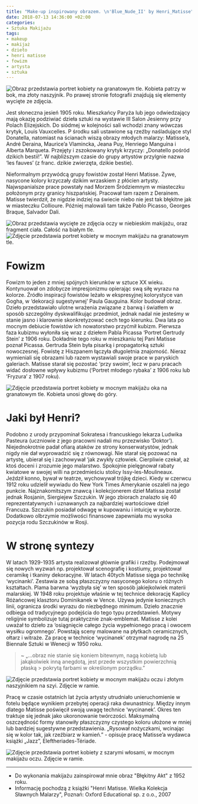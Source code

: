 ```yaml
---
title: "Make-up inspirowany obrazem. \n'Blue_Nude_II' by Henri_Matisse"
date: 2018-07-13 14:36:00 +02:00
categories:
- Sztuka Makijażu
tags:
- makeup
- makijaż
- dzieło
- henri matisse
- fowizm
- artysta
- sztuka
---
```


![Obraz przedstawia portret kobiety na granatowym tle. Kobieta patrzy w bok, ma złoty naszyjnik. Po prawej stronie fotografii znajdują się elementy wycięte ze zdjęcia.](https://assets0.ello.co/uploads/asset/attachment/7955482/ello-optimized-a5bb3b8a.jpg)

Jest słoneczna jesień 1905 roku. Mieszkańcy Paryża lub jego odwiedzający mają okazję podziwiać dzieła sztuki na wystawie III Salon Jesienny przy Polach Elizejskich. Do siódmej w kolejności sali wchodzi znany wówczas krytyk, Louis Vauxcelles. P środku sali ustawione są rzeźby naśladujące styl Donatella, natomiast na ścianach wiszą obrazy młodych malarzy: Matisse’a, André
 Deraina, Maurice’a Vlamincka, Jeana Puy, Henriego Manguina i Alberta Marqueta. Przejęty i zszokowany krytyk krzyczy: „Donatello pośród dzikich bestii!”. W najbliższym czasie do grupy artystów przylgnie nazwa ‘les fauves’ (z franc. dzikie zwierzęta, dzikie bestie).

Nieformalnym przywódcą grupy fowistów został Henri Matisse. Żywe, nasycone kolory krzyczały dzikim wrzaskiem z płócien artysty. Najwspanialsze prace powstały nad Morzem Śródziemnym w miasteczku położonym przy granicy hiszpańskiej. Pracował tam razem z Derainem. Matisse twierdził, że nigdzie indziej na świecie niebo nie jest tak błękitne jak w miasteczku Collioure. Później malowali tam także Pablo Picasso, Georges Braque, Salvador Dali.

![Obraz przedstawia wycięte ze zdjęcia oczy w niebieskim makijażu, oraz fragment ciała. Całość na białym tle.](https://assets2.ello.co/uploads/asset/attachment/7955487/ello-optimized-2c8c7299.jpg)
![Zdjęcie przedstawia portret kobiety w mocnym makijażu na granatowym tle.](https://assets2.ello.co/uploads/asset/attachment/7955491/ello-optimized-44cc5b3f.jpg)

# Fowizm

Fowizm to jeden z mniej spójnych kierunków w sztuce XX wieku. Kontynuował on zdobycze impresjonizmu opierając swą siłę wyrazu na kolorze. Źródło inspiracji fowistów leżało w ekspresyjnej kolorystyce van Gogha, w ‘dekoracji sugestywnej’ Paula Gauguina. Kolor budował obraz. Dzieło przedstawiało ulotne wrażenia związane z barwą i światłem w sposób szczególny dyskwalifikując przedmiot, jednak nadal nie jesteśmy w stanie jasno i klarownie skonkretyzować cech tego kierunku. Dwa lata po mocnym debiucie fowistów ich nowatorstwo przyćmił kubizm. 
Pierwsza faza kubizmu wyłoniła się wraz z dziełem Pabla Picassa ‘Portret Gertrudy Stein’ z 1906 roku. Dokładnie tego roku w mieszkaniu tej Pani Matisse poznał Picassa. Gertruda Stein była pisarką i propagatorką sztuki nowoczesnej. Fowistę z Hiszpanem łączyła długoletnia znajomość. Nieraz wymieniali się obrazami lub razem wystawiali swoje prace w paryskich galeriach. Matisse starał się pozostać ‘przy swoim’, lecz w paru pracach widać dosłowne wpływy kubizmu (‘Portret młodego rybaka’ z 1906 roku lub ’Fryzura’ z 1907 roku).

![Zdjęcie przedstawia portret kobiety w mocnym makijażu oka na granatowym tle. Kobieta unosi głowę do góry.](https://assets2.ello.co/uploads/asset/attachment/7955496/ello-optimized-2813cba0.jpg)

# Jaki był Henri?

Podobno z urody przypominał Sokratesa i francuskiego lekarza Ludwika Pasteura (uczniowie z jego pracowni nadali mu przezwisko ‘Doktor’). Niejednokrotnie padał ofiarą ataków ze strony konserwatystów, jednak nigdy nie dał wyprowadzić się z równowagi. Nie starał się pozować na artystę, ubierał się i zachowywał ‘jak zwykły człowiek. Cierpliwie czekał, aż ktoś doceni i zrozumie jego malarstwo. Spokojnie pielęgnował rabaty kwiatowe w swojej willi na przedmieściu stolicy Issy-les-Moulineaux. Jeździł konno, bywał w teatrze, wychowywał trójkę dzieci. Kiedy w czerwcu 1912 roku udzielił wywiadu do New York Times Amerykanie oszaleli na jego punkcie. 
Najznakomitszym znawcą i kolekcjonerem dzieł Matissa został jednak Rosjanin, Siergiejew Szczukin. W jego zbiorach znalazło się 40 reprezentatywnych i uznawanych za najbardziej wartościowe dzieł Francuza. Szczukin posiadał odwagę w kupowaniu i intuicję w wyborze. Dodatkowo olbrzymie możliwości finansowe zapewniała mu wysoka pozycja rodu Szczukinów w Rosji. 

# W stronę syntezy

W latach 1929-1935 artysta realizował głównie grafiki i rzeźby. Podejmował się nowych wyzwań np. projektował scenografię i kostiumy, projektował ceramikę i tkaniny dekoracyjne. W latach 40tych Matisse sięga po technikę ‘wycinanki’. Zestawia ze sobą płaszczyzny nasyconego koloru o różnych kształtach. Plama barwna ‘wyzbyła się’ w ten sposób jakiejkolwiek materii malarskiej. W 1948 roku projektuje właśnie w tej technice dekorację Kaplicy Różańcowej klasztoru Dominikanek w Vence. Używa jedynie koniecznych linii, ogranicza środki wyrazu do niezbędnego minimum. Dzieło znacznie odbiega od tradycyjnego podejścia do tego typu przedstawień. Motywy religijnie symbolizuje tutaj praktycznie znak-emblemat. Matisse z kolei uważał to dzieło za ‘osiągnięcie całego życia wypełnionego pracą i owocem wysiłku ogromnego’. Powstają sceny malowane na płytkach ceramicznych, ołtarz i witraże. 
Za pracę w technice ‘wycinanek’ otrzymał nagrodę na 25 Biennale Sztuki w Wenecji w 1950 roku. 

> ~ „...obraz nie stanie się koniem bitewnym, nagą kobietą lub jakąkolwiek inną anegdotą, jest przede wszystkim powierzchnią płaską > pokrytą farbami w określonym porządku.”

![Zdjęcie przedstawia portret kobiety w mocnym makijażu oczu i złotym naszyjnikiem na szyi. Zdjęcie w ramie.](https://assets1.ello.co/uploads/asset/attachment/7955502/ello-optimized-62ff5118.jpg)

Pracę w czasie ostatnich lat życia artysty utrudniało unieruchomienie w fotelu będące wynikiem przebytej operacji raka dwunastnicy. Między innym dlatego Matisse poświęcił swoją uwagę technice ‘wycinanek’. Okres ten traktuje się jednak jako ukoronowanie twórczości. Maksymalną oszczędność formy stanowiły płaszczyzny czystego koloru ułożone w mniej lub bardziej sugestywne przedstawienia. „Rysował nożyczkami, wcinając się w kolor tak, jak rzeźbiarz w kamień.” - opisuje pracę Matisse’a wydawca książki „Jazz”, Eleftheriades-Tériade.

![Zdjęcie przedstawia portret kobiety z szarymi włosami, w mocnym makijażu oczu. Zdjęcie w ramie.](https://assets1.ello.co/uploads/asset/attachment/7955498/ello-optimized-626789aa.jpg)

---------------------

* Do wykonania makijażu zainspirował mnie obraz "Błękitny Akt" z 1952 roku.
* Informację pochodzą z książki "Henri Matisse. Wielka Kolekcja Sławnych Malarzy", Poznań: Oxford Educational sp. z o.o., 2007